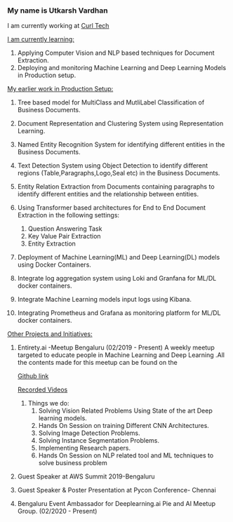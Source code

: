 ### My name is Utkarsh Vardhan

I am currently working at [Curl Tech ](https://curl.tech/)

<u>I am currently learning:</u>

1. Applying Computer Vision and NLP based techniques for Document Extraction.
2. Deploying and monitoring Machine Learning and Deep Learning Models in Production setup.



<u>My earlier work in Production Setup:</u>

1.  Tree based model for MultiClass and MutliLabel Classification of Business Documents. 
2. Document Representation and Clustering System using Representation Learning.
3. Named Entity Recognition System for identifying different entities in the Business Documents. 
4. Text Detection System using Object Detection to identify different regions (Table,Paragraphs,Logo,Seal etc) in the Business Documents.
5. Entity Relation Extraction from Documents containing paragraphs to identify different entities and the relationship between entities.
6. Using Transformer based architectures for End to End Document Extraction in the following settings:
   1. Question Answering Task
   2. Key Value Pair Extraction 
   3. Entity Extraction

7. Deployment of Machine Learning(ML) and Deep Learning(DL) models using Docker Containers.
8. Integrate log aggregation system using Loki and Granfana for ML/DL docker containers.
9. Integrate Machine Learning models  input logs using Kibana.
10. Integrating Prometheus and Grafana as monitoring platform for ML/DL docker containers.



<u>Other Projects and Initiatives:</u>

1. Entirety.ai -Meetup Bengaluru (02/2019 - Present) 
   A weekly meetup targeted to educate people in Machine Learning and Deep Learning .All the contents made for this meetup can be found on the 

   [Github link](https://github.com/entirety2019/Meetup2019)

   [Recorded Videos](https://www.youtube.com/playlist?list=PL3COiEvJolo-mAlTugNPuh8YzBUY8Mbux)

   1. Things we do:
      1. Solving Vision Related Problems Using State of the art Deep learning models.
      2.  Hands On Session on training Different CNN Architectures.
      3. Solving Image Detection Problems. 
      4. Solving Instance Segmentation Problems. 
      5. Implementing Research papers.
      6. Hands On Session on NLP related tool and ML techniques to solve business problem 

2. Guest Speaker at AWS Summit 2019-Bengaluru 

3. Guest Speaker & Poster Presentation at Pycon Conference- Chennai

4. Bengaluru Event Ambassador for Deeplearning.ai Pie and AI Meetup Group. (02/2020 - Present)



<!--
**u6yuvi/u6yuvi** is a ✨ _special_ ✨ repository because its `README.md` (this file) appears on your GitHub profile.

Here are some ideas to get you started:

- 🔭 I’m currently working on ...
- 🌱 I’m currently learning ...
- 👯 I’m looking to collaborate on ...
- 🤔 I’m looking for help with ...
- 💬 Ask me about ...
- 📫 How to reach me: ...
- 😄 Pronouns: ...
- ⚡ Fun fact: ...
-->
